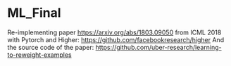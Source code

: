 # ML_Final

Re-implementing paper https://arxiv.org/abs/1803.09050 from ICML 2018 with Pytorch and Higher: https://github.com/facebookresearch/higher
And the source code of the paper: https://github.com/uber-research/learning-to-reweight-examples
